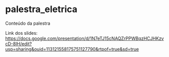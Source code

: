 # palestra_eletrica
Conteúdo da palestra


Link dos slides: https://docs.google.com/presentation/d/1N7eTJ15cNAQZrPPWBqzHCJHKzvcD-8lH/edit?usp=sharing&ouid=113121558175751127790&rtpof=true&sd=true
